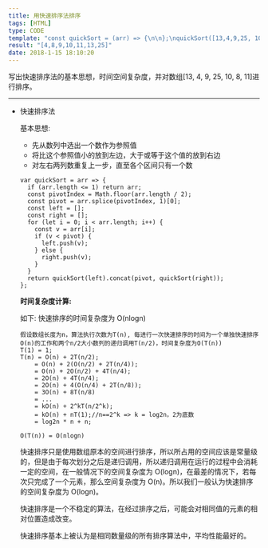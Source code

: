 ```yaml
---
title: 用快速排序法排序
tags: [HTML]
type: CODE
template: "const quickSort = (arr) => {\n\n};\nquickSort([13,4,9,25, 10, 8, 11])"
result: "[4,8,9,10,11,13,25]"
date: 2018-1-15 18:10:20
---
```


写出快速排序法的基本思想，时间空间复杂度，并对数组[13, 4, 9, 25, 10, 8, 11]进行排序。

---

- 快速排序法

  基本思想:

  - 先从数列中选出一个数作为参照值
  - 将比这个参照值小的放到左边，大于或等于这个值的放到右边
  - 对左右两列数重复上一步，直至各个区间只有一个数

  ```
  var quickSort = arr => {
    if (arr.length <= 1) return arr;
    const pivotIndex = Math.floor(arr.length / 2);
    const pivot = arr.splice(pivotIndex, 1)[0];
    const left = [];
    const right = [];
    for (let i = 0; i < arr.length; i++) {
      const v = arr[i];
      if (v < pivot) {
        left.push(v);
      } else {
        right.push(v);
      }
    }
    return quickSort(left).concat(pivot, quickSort(right));
  };
  ```

  **时间复杂度计算:**

  如下: 快速排序的时间复杂度为 O(nlogn)

  ```
  假设数组长度为n，算法执行次数为T(n), 每进行一次快速排序的时间为一个单独快速排序O(n)的工作和两个n/2大小数列的递归调用T(n/2)，时间复杂度为O(T(n))
  T(1) = 1;
  T(n) = O(n) + 2T(n/2);
      = O(n) + 2(O(n/2) + 2T(n/4));
      = O(n) + 2O(n/2) + 4T(n/4);
      = 2O(n) + 4T(n/4);
      = 2O(n) + 4(O(n/4) + 2T(n/8));
      = 3O(n) + 8T(n/8)
      = ...
      = kO(n) + 2^kT(n/2^k);
      = kO(n) + nT(1);//n==2^k => k = log2n，2为底数
      = log2n * n + n;

  O(T(n)) = O(nlogn)
  ```

  快速排序只是使用数组原本的空间进行排序，所以所占用的空间应该是常量级的，但是由于每次划分之后是递归调用，所以递归调用在运行的过程中会消耗一定的空间，在一般情况下的空间复杂度为 O(logn)，在最差的情况下，若每次只完成了一个元素，那么空间复杂度为 O(n)。所以我们一般认为快速排序的空间复杂度为 O(logn)。

  快速排序是一个不稳定的算法，在经过排序之后，可能会对相同值的元素的相对位置造成改变。

  快速排序基本上被认为是相同数量级的所有排序算法中，平均性能最好的。
